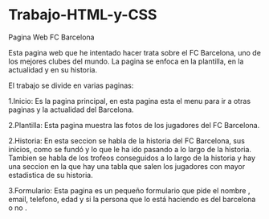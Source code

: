 # Trabajo-HTML-y-CSS

Pagina Web FC Barcelona

Esta pagina web que he intentado hacer trata sobre el FC Barcelona, uno de los mejores clubes del mundo. La pagina se enfoca en la plantilla, en la actualidad 
y en su historia.

El trabajo se divide en varias paginas:

1.Inicio: Es la pagina principal, en esta pagina esta el menu para ir a otras paginas y la actualidad del Barcelona.

2.Plantilla:  Esta pagina muestra las fotos de los jugadores del FC Barcelona.

2.Historia: En esta seccion se habla de la historia del FC Barcelona, sus inicios, como se fundó y lo que le ha ido pasando a lo largo de la historia.
Tambien se habla de los trofeos conseguidos a lo largo de la historia y hay una seccion en la  que hay una tabla que salen los jugadores con mayor estadistica de 
su historia.

3.Formulario: Esta pagina es un pequeño formulario que pide el nombre , email, telefono, edad y si la persona que lo está haciendo es del barcelona o no .
